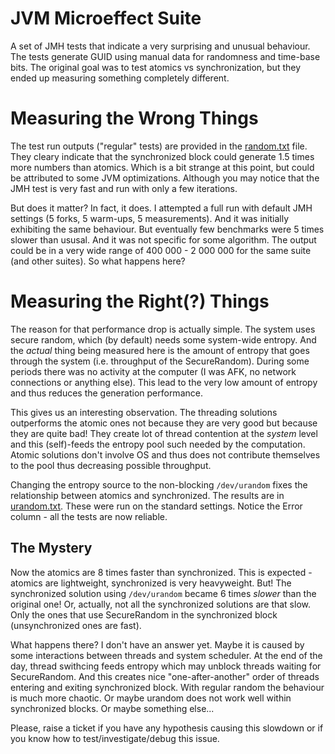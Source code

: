 # JVM Microeffect Suite

A set of JMH tests that indicate a very surprising and unusual behaviour. The
tests generate GUID using manual data for randomness and time-base bits. The
original goal was to test atomics vs synchronization, but they ended up
measuring something completely different.


# Measuring the Wrong Things

The test run outputs ("regular" tests) are provided in the
[random.txt](random.txt) file.  They cleary indicate that the synchronized block
could generate 1.5 times more numbers than atomics. Which is a bit strange at
this point, but could be attributed to some JVM optimizations. Although you may
notice that the JMH test is very fast and run with only a few iterations.

But does it matter? In fact, it does. I attempted a full run with default JMH
settings (5 forks, 5 warm-ups, 5 measurements). And it was initially exhibiting
the same behaviour. But eventually few benchmarks were 5 times slower than
ususal. And it was not specific for some algorithm. The output could be in a
very wide range of 400 000 - 2 000 000 for the same suite (and other suites). So
what happens here?


# Measuring the Right(?) Things

The reason for that performance drop is actually simple. The system uses secure
random, which (by default) needs some system-wide entropy. And the _actual_
thing being measured here is the amount of entropy that goes through the system
(i.e. throughput of the SecureRandom). During some periods there was no activity
at the computer (I was AFK, no network connections or anything else). This lead
to the very low amount of entropy and thus reduces the generation performance.

This gives us an interesting observation. The threading solutions outperforms
the atomic ones not because they are very good but because they are quite bad!
They create lot of thread contention at the _system_ level and this (self)-feeds
the entropy pool such needed by the computation. Atomic solutions don't involve
OS and thus does not contribute themselves to the pool thus decreasing possible
throughput.

Changing the entropy source to the non-blocking `/dev/urandom` fixes the
relationship between atomics and synchronized. The results are in
[urandom.txt](urandom.txt). These were run on the standard settings. Notice the
Error column - all the tests are now reliable.


## The Mystery

Now the atomics are 8 times faster than synchronized. This is expected - atomics
are lightweight, synchronized is very heavyweight. But! The synchronized
solution using `/dev/urandom` became 6 times _slower_ than the original one! Or,
actually, not all the synchronized solutions are that slow. Only the ones that
use SecureRandom in the synchronized block (unsynchronized ones are fast).

What happens there? I don't have an answer yet. Maybe it is caused by some
interactions between threads and system scheduler. At the end of the day, thread
swithcing feeds entropy which may unblock threads waiting for SecureRandom. And
this creates nice "one-after-another" order of threads entering and exiting
synchronized block. With regular random the behaviour is much more chaotic. Or
maybe urandom does not work well within synchronized blocks. Or maybe something
else...

Please, raise a ticket if you have any hypothesis causing this slowdown or if
you know how to test/investigate/debug this issue.
